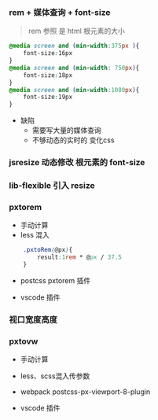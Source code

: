 ### rem + 媒体查询 + font-size
> rem 参照 是 html 根元素的大小

```css
@media screen and (min-width:375px ){
    font-size:16px
}
@media screen and (min-width: 750px){
    font-size:18px
}
@media screen and (min-width:1080px){
    font-size:19px
}
```

- 缺陷
  - 需要写大量的媒体查询
  - 不够动态的实时的 变化css


### jsresize 动态修改 根元素的 font-size

### lib-flexible 引入 resize



### pxtorem

- 手动计算
- less 混入
```css 
    .pxtoRem(@px){
        result:1rem * @px / 37.5
    }
 ```

- postcss pxtorem 插件

- vscode 插件


### 视口宽度高度

### pxtovw

- 手动计算

- less、scss混入传参数

- webpack postcss-px-viewport-8-plugin

- vscode 插件

